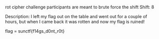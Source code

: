 rot cipher challenge 
participants are meant to brute force the shift
Shift: 8

Description: I left my flag out on the table and went out for a couple of hours, but when I came back it was rotten and now my flag is ruined!

flag = sunctf{f14gs_d0nt_r0t}
